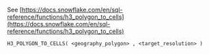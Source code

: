 See [https://docs.snowflake.com/en/sql-reference/functions/h3_polygon_to_cells](https://docs.snowflake.com/en/sql-reference/functions/h3_polygon_to_cells)
```
H3_POLYGON_TO_CELLS( <geography_polygon> , <target_resolution> )
```
